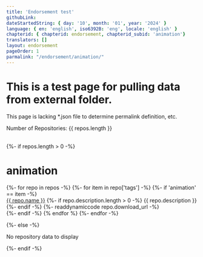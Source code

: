 ```yaml
---
title: 'Endorsement test'
githubLink:
dateStartedString: { day: '10', month: '01', year: '2024' }
language: { en: 'english', iso6392B: 'eng', locale: 'english' }
chapterid: { chapterid: endorsement, chapterid_subid: 'animation'}
translators: []
layout: endorsement
pageOrder: 1
parmalink: "/endorsement/animation/"
---
```

<h1>This is a test page for pulling data from external folder.</h1>
This page is lacking *.json file to determine permalink definition, etc.
<p>Number of Repositories: {{ repos.length }}</p>
<br>
{%- if repos.length > 0 -%}
<h1>animation</h1>
    {%- for repo in repos -%}
        {%- for item in repo['tags'] -%}
            {%- if 'animation' == item -%}    
            <div>
              <a href="{{ repo.download_url }}" target="_blank">{{ repo.name }}</a>
              {%- if repo.description.length > 0 -%}
                {{ repo.description }}
              {%- endif -%}    
                {%- readdynamiccode repo.download_url -%}
            </div>
            {%- endif -%}
        {% endfor %}
    {%- endfor -%} 

{%- else -%}
    <p>No repository data to display</p>
{%- endif -%}